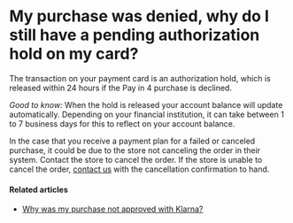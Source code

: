 # My purchase was denied, why do I still have a pending authorization hold on my card?

The transaction on your payment card is an authorization hold, which is released within 24 hours if the Pay in 4 purchase is declined.

*Good to know:* When the hold is released your account balance will update automatically. Depending on your financial institution, it can take between 1 to 7 business days for this to reflect on your account balance.

In the case that you receive a payment plan for a failed or canceled purchase, it could be due to the store not canceling the order in their system. Contact the store to cancel the order. If the store is unable to cancel the order, [contact us](https://app.klarna.com/login) with the cancellation confirmation to hand.

#### Related articles

* [Why was my purchase not approved with Klarna?](https://www.klarna.com/us/customer-service/why-was-my-purchase-not-approved-with-klarna/)

